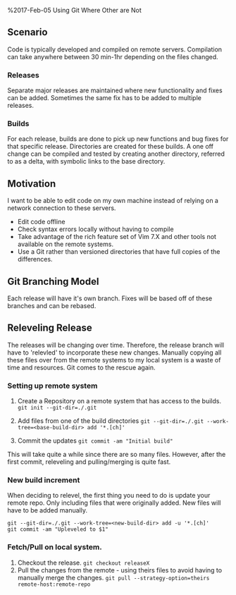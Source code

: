 %2017-Feb-05 Using Git Where Other are Not

## Scenario
Code is typically developed and compiled on remote servers. Compilation can take anywhere between 30 min-1hr depending on the files changed.

### Releases
Separate major releases are maintained where new functionality and fixes can be added. Sometimes the same fix has to be added to multiple releases.

### Builds
For each release, builds are done to pick up new functions and bug fixes for that specific release. Directories are created for these builds. A one off change can be compiled and tested by creating another directory, referred to as a delta, with symbolic links to the base directory. 

## Motivation

I want to be able to edit code on my own machine instead of relying on a network connection to these servers.

* Edit code offline
* Check syntax errors locally without having to compile
* Take advantage of the rich feature set of Vim 7.X and other tools not available on the remote systems.
* Use a Git rather than versioned directories that have full copies of the differences. 

## Git Branching Model

Each release will have it's own branch. Fixes will be based off of these branches and can be rebased.

## Releveling Release

The releases will be changing over time. Therefore, the release branch will have to 'relevled' to incorporate these new changes. Manually copying all these files over from the remote systems to my local system is a waste of time and resources. Git comes to the rescue again. 

### Setting up remote system
1. Create a Repository on a remote system that has access to the builds.
```git init --git-dir=./.git```
2. Add files from one of the build directories
```git --git-dir=./.git --work-tree=<base-build-dir> add '*.[ch]'```

3. Commit the updates
```git commit -am "Initial build"```

This will take quite a while since there are so many files. However, after the first commit, releveling and pulling/merging is quite fast.

### New build increment
When deciding to relevel, the first thing you need to do is update your remote repo. Only including files that were originally added. New files will have to be added manually. 

```
git --git-dir=./.git --work-tree=<new-build-dir> add -u '*.[ch]'
git commit -am "Upleveled to $1"
```
### Fetch/Pull on local system.
1. Checkout the release. 
```git checkout releaseX```
2. Pull the changes from the remote - using theirs files to avoid having to manually merge the changes. 
```git pull --strategy-option=theirs remote-host:remote-repo```

